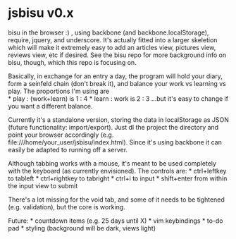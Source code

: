 jsbisu v0.x
======

bisu in the browser :) , using backbone (and backbone.localStorage), require, jquery, and underscore. It's actually fitted into a larger skeletion which will make it extremely easy to add an articles view, pictures view, reviews view, etc if desired. See the bisu repo for more background info on bisu, though, which this repo is focusing on.

Basically, in exchange for an entry a day, the program will hold your diary, form a seinfeld chain (don't break it), and balance your work vs learning vs play. The proportions I'm using are  
	* play : (work+learn) is 1 : 4
    * learn : work is 2 : 3
...but it's easy to change if you want a different balance.

Currently it's a standalone version, storing the data in localStorage as JSON (future functionality: import/export). Just dl the project the directory and point your browser accordingly (e.g. file:///home/your_user/jsbisu/index.html). Since it's using backbone it can easily be adapted to running off a server. 

Although tabbing works with a mouse, it's meant to be used completely with the keyboard (as currently envisioned). The controls are:
	* ctrl+leftkey to tableft
	* ctrl+rightkey to tabright
	* ctrl+i to input
		* shift+enter from within the input view to submit

There's a lot missing for the void tab, and some of it needs to be tightened (e.g. validation), but the core is working.

Future:
	* countdown items (e.g. 25 days until X)
	* vim keybindings
	* to-do pad
	* styling (background will be dark, views light)